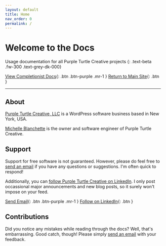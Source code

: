 ```yaml
---
layout: default
title: Home
nav_order: 0
permalink: /
---
```


# Welcome to the Docs

Usage documentation for all Purple Turtle Creative projects
{: .text-beta .fw-300 .text-grey-dk-000}

[View Completionist Docs](https://docs.purpleturtlecreative.com/completionist/){: .btn .btn-purple .mr-1 }
[Return to Main Site](https://purpleturtlecreative.com/){: .btn }

---

## About

[Purple Turtle Creative, LLC](https://purpleturtlecreative.com/) is a WordPress software business based in New York, USA.

[Michelle Blanchette](https://www.linkedin.com/in/michelle-blanchette/) is the owner and software engineer of Purple Turtle Creative.

## Support

Support for free software is not guaranteed. However, please do feel free to [send an email](mailto:michelle@purpleturtlecreative.com) if you have any questions or suggestions. I'm often quick to respond!

Additionally, you can [follow Purple Turtle Creative on LinkedIn](https://www.linkedin.com/company/purple-turtle-creative). I only post occassional major announcements and new blog posts, so it surely won't impose on your feed.

[Send Email](mailto:michelle@purpleturtlecreative.com){: .btn .btn-purple .mr-1 }
[Follow on LinkedIn](https://www.linkedin.com/company/purple-turtle-creative){: .btn }

## Contributions

Did you notice any mistakes while reading through the docs? Well, that's embarrassing. Good catch, though! Please simply [send an email](mailto:michelle@purpleturtlecreative.com) with your feedback.
